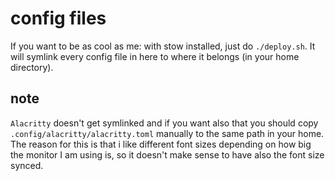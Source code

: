 # config files
If you want to be as cool as me: with stow installed, just do `./deploy.sh`.
It will symlink every config file in here to where it belongs (in your home directory).

## note
`Alacritty` doesn't get symlinked and if you want also that you should copy `.config/alacritty/alacritty.toml` manually to the same path in your home. 
The reason for this is that i like different font sizes depending on how big the monitor I am using is, so it doesn't make sense to have also the font size synced.


